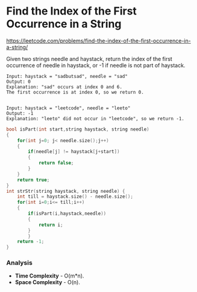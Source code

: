 # Find the Index of the First Occurrence in a String

https://leetcode.com/problems/find-the-index-of-the-first-occurrence-in-a-string/

Given two strings needle and haystack, return the index of the first occurrence of needle in haystack, or -1 if needle is not part of haystack.

```
Input: haystack = "sadbutsad", needle = "sad"
Output: 0
Explanation: "sad" occurs at index 0 and 6.
The first occurrence is at index 0, so we return 0.


Input: haystack = "leetcode", needle = "leeto"
Output: -1
Explanation: "leeto" did not occur in "leetcode", so we return -1.
```

```cpp
bool isPart(int start,string haystack, string needle)
{
    for(int j=0; j< needle.size();j++)
    {
        if(needle[j] != haystack[j+start])
        {
            return false;
        }
    }
    return true;
}
int strStr(string haystack, string needle) {
    int till = haystack.size() - needle.size();
    for(int i=0;i<= till;i++)
    {
        if(isPart(i,haystack,needle))
        {
            return i;
        }
        }
    return -1;
}
```

### Analysis
- **Time Complexity** - O(m*n).
- **Space Complexity** - O(n).